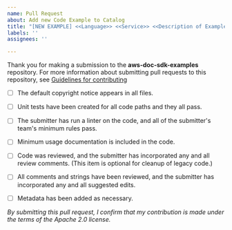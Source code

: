 ```yaml
---
name: Pull Request
about: Add new Code Example to Catalog
title: "[NEW EXAMPLE] <<Language>> <<Service>> <<Description of Examples>>"
labels: ''
assignees: ''

---
```


Thank you for making a submission to the **aws-doc-sdk-examples** repository. For more
information about submitting pull requests to this repository, see [Guidelines for contributing](CONTRIBUTING.md)

- [ ] The default copyright notice appears in all files.

- [ ] Unit tests have been created for all code paths and they all pass.

- [ ] The submitter has run a linter on the code, and all of the submitter's team's minimum rules pass.

- [ ] Minimum usage documentation is included in the code.

- [ ] Code was reviewed, and the submitter has incorporated any and all review comments. (This item is optional for cleanup of legacy code.)

- [ ] All comments and strings have been reviewed, and the submitter has incorporated any and all suggested edits.

- [ ] Metadata has been added as necessary.

_By submitting this pull request, I confirm that my contribution is made under the terms of the Apache 2.0 license._
